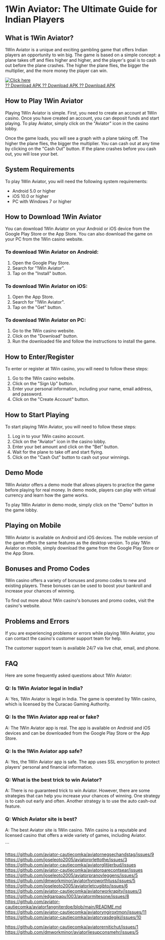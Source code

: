 # 1Win Aviator: The Ultimate Guide for Indian Players

## What is 1Win Aviator?

1Win Aviator is a unique and exciting gambling game that offers Indian
players an opportunity to win big. The game is based on a simple
concept: a plane takes off and flies higher and higher, and the
player\'s goal is to cash out before the plane crashes. The higher the
plane flies, the bigger the multiplier, and the more money the player
can win.

[![Click
here](https://readscoops.com/wp-content/uploads/2023/03/Readscoop-aviator-1-1.jpg)](https://traff.sbs/deff)\
[?? Download APK ?? Download APK ?? Download
APK](https://traff.sbs/deff)

## How to Play 1Win Aviator

Playing 1Win Aviator is simple. First, you need to create an account at
1Win casino. Once you have created an account, you can deposit funds and
start playing. To play Aviator, simply click on the "Aviator" icon
in the casino lobby.

Once the game loads, you will see a graph with a plane taking off. The
higher the plane flies, the bigger the multiplier. You can cash out at
any time by clicking on the "Cash Out" button. If the plane
crashes before you cash out, you will lose your bet.

## System Requirements

To play 1Win Aviator, you will need the following system requirements:

-   Android 5.0 or higher
-   iOS 10.0 or higher
-   PC with Windows 7 or higher

## How to Download 1Win Aviator

You can download 1Win Aviator on your Android or iOS device from the
Google Play Store or the App Store. You can also download the game on
your PC from the 1Win casino website.

### To download 1Win Aviator on Android:

1.  Open the Google Play Store.
2.  Search for "1Win Aviator".
3.  Tap on the "Install" button.

### To download 1Win Aviator on iOS:

1.  Open the App Store.
2.  Search for "1Win Aviator".
3.  Tap on the "Get" button.

### To download 1Win Aviator on PC:

1.  Go to the 1Win casino website.
2.  Click on the "Download" button.
3.  Run the downloaded file and follow the instructions to install the
    game.

## How to Enter/Register

To enter or register at 1Win casino, you will need to follow these
steps:

1.  Go to the 1Win casino website.
2.  Click on the "Sign Up" button.
3.  Enter your personal information, including your name, email address,
    and password.
4.  Click on the "Create Account" button.

## How to Start Playing

To start playing 1Win Aviator, you will need to follow these steps:

1.  Log in to your 1Win casino account.
2.  Click on the "Aviator" icon in the casino lobby.
3.  Enter your bet amount and click on the "Bet" button.
4.  Wait for the plane to take off and start flying.
5.  Click on the "Cash Out" button to cash out your winnings.

## Demo Mode

1Win Aviator offers a demo mode that allows players to practice the game
before playing for real money. In demo mode, players can play with
virtual currency and learn how the game works.

To play 1Win Aviator in demo mode, simply click on the "Demo"
button in the game lobby.

## Playing on Mobile

1Win Aviator is available on Android and iOS devices. The mobile version
of the game offers the same features as the desktop version. To play
1Win Aviator on mobile, simply download the game from the Google Play
Store or the App Store.

## Bonuses and Promo Codes

1Win casino offers a variety of bonuses and promo codes to new and
existing players. These bonuses can be used to boost your bankroll and
increase your chances of winning.

To find out more about 1Win casino\'s bonuses and promo codes, visit the
casino\'s website.

## Problems and Errors

If you are experiencing problems or errors while playing 1Win Aviator,
you can contact the casino\'s customer support team for help.

The customer support team is available 24/7 via live chat, email, and
phone.

## FAQ

Here are some frequently asked questions about 1Win Aviator:

### Q: Is 1Win Aviator legal in India?

A: Yes, 1Win Aviator is legal in India. The game is operated by 1Win
casino, which is licensed by the Curacao Gaming Authority.

### Q: Is the 1Win Aviator app real or fake?

A: The 1Win Aviator app is real. The app is available on Android and iOS
devices and can be downloaded from the Google Play Store or the App
Store.

### Q: Is the 1Win Aviator app safe?

A: Yes, the 1Win Aviator app is safe. The app uses SSL encryption to
protect players\' personal and financial information.

### Q: What is the best trick to win Aviator?

A: There is no guaranteed trick to win Aviator. However, there are some
strategies that can help you increase your chances of winning. One
strategy is to cash out early and often. Another strategy is to use the
auto cash-out feature.

### Q: Which Aviator site is best?

A: The best Aviator site is 1Win casino. 1Win casino is a reputable and
licensed casino that offers a wide variety of games, including Aviator.

\`\`\`

https://github.com/aviator-cautiecomka/aviatornegsechandstag/issues/9
https://github.com/joseleoto2005/aviatororlettothe/issues/3
https://github.com/aviator-cautiecomka/aviatorglitijerbud/issues
https://github.com/aviator-cautiecomka/aviatorparecontsear/issues
https://github.com/joseleoto2005/aviatorpranovleggens/issues/5
https://github.com/dmworkminor/aviatorhyroworthtuss/issues/5
https://github.com/joseleoto2005/aviatorletcugibto/issues/6
https://github.com/aviator-cautiecomka/aviatorworkrapity/issues/3
https://github.com/edgarpapu1003/aviatormitesone/issues/8
https://github.com/aviator-cautiecomka/aviatorfangniterdoe/blob/main/README.md
https://github.com/aviator-cautiecomka/aviatoryngiroxtmon/issues/11
https://github.com/aviator-cautiecomka/aviatorvasdegiki/issues/10

https://github.com/aviator-cautiecomka/aviatorernitichut/issues/1
https://github.com/dmworkminor/aviatorliesupconsmehr/issues/5
